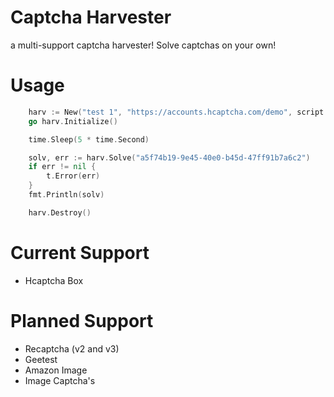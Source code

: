 
# Captcha Harvester
a multi-support captcha harvester! Solve captchas on your own!

# Usage
```go
	harv := New("test 1", "https://accounts.hcaptcha.com/demo", script.HcaptchaScript)
	go harv.Initialize()

	time.Sleep(5 * time.Second)

	solv, err := harv.Solve("a5f74b19-9e45-40e0-b45d-47ff91b7a6c2")
	if err != nil {
		t.Error(err)
	}
	fmt.Println(solv)

	harv.Destroy()
```

# Current Support
- Hcaptcha Box

# Planned Support

 - Recaptcha (v2 and v3)
 - Geetest
 - Amazon Image
 - Image Captcha's

